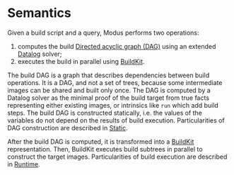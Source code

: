# Semantics

Given a build script and a query, Modus performs two operations:

1. computes the build [Directed acyclic graph (DAG)](https://en.wikipedia.org/wiki/Directed_acyclic_graph) using an extended [Datalog](https://en.wikipedia.org/wiki/Datalog) solver;
2. executes the build in parallel using [BuildKit](https://github.com/moby/buildkit).

The build DAG is a graph that describes dependencies between build operations. It is a DAG, and not a set of trees, because some intermediate images can be shared and built only once. The DAG is computed by a Datalog solver as the minimal proof of the build target from true facts representing either existing images, or intrinsics like `run` which add build steps. The build DAG is constructed statically, i.e. the values of the variables do not depend on the results of build execution. Particularities of DAG construction are described in [Static](./static.md).

After the build DAG is computed, it is transformed into a [BuildKit](https://github.com/moby/buildkit) representation. Then, BuildKit executes build subtrees in parallel to construct the target images. Particularities of build execution are described in [Runtime](./runtime.md).
